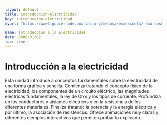 ```yaml
---
layout: default
title: introduccion-electricidad
key: introduccion-electricidad
myurl: "https://www3.gobiernodecanarias.org/medusa/ecoescuela/recursosdigitales/2015/02/18/introduccion-a-la-electricidad/"

name: Introducción a la Electricidad
date: 0000/01/02
toc: true
---
```

# Introducción a la electricidad

Esta unidad introduce a conceptos fundamentales sobre la electricidad de una forma gráfica y sencilla. Comienza tratando el concepto físico de la electricidad, los componentes de un circuito eléctrico, las magnitudes eléctricas fundamentales, la ley de Ohm y los tipos de corriente. Profundiza en los conductores y aislantes eléctricos y en la resistencia de los diferentes materiales. Finaliza tratando la potencia y la energía eléctrica y por último, la asociación de resistencias. Ofrece animaciones muy claras y diferentes ejemplos interactivos que permiten probar lo explicado.
